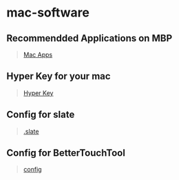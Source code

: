 # mac-software

## Recommendded Applications on MBP
> [Mac Apps](applications.md)

## Hyper Key for your mac
> [Hyper Key](hyper_key/README.md)

## Config for slate
> [.slate](dotfiles/config.slate)

## Config for BetterTouchTool
> [config](dotfiles/btt.config.20140429)
